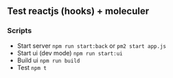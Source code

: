 ## Test reactjs (hooks) + moleculer

### Scripts
* Start server `npm run start:back` or `pm2 start app.js`
* Start ui (dev mode) `npm run start:ui`
* Build ui `npm run build`
* Test `npm t`
